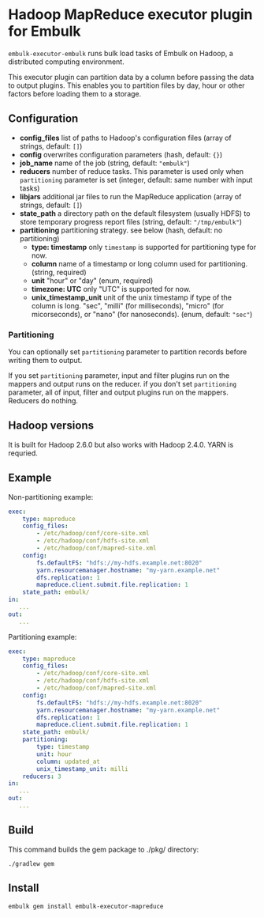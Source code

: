 # Hadoop MapReduce executor plugin for Embulk

`embulk-executor-embulk` runs bulk load tasks of Embulk on Hadoop, a distributed computing environment.

This executor plugin can partition data by a column before passing the data to output plugins. This enables you to partition files by day, hour or other factors before loading them to a storage.

## Configuration

- **config_files** list of paths to Hadoop's configuration files (array of strings, default: `[]`)
- **config** overwrites configuration parameters (hash, default: `{}`)
- **job_name** name of the job (string, default: `"embulk"`)
- **reducers** number of reduce tasks. This parameter is used only when `partitioning` parameter is set (integer, default: same number with input tasks)
- **libjars** additional jar files to run the MapReduce application (array of strings, default: `[]`)
- **state_path** a directory path on the default filesystem (usually HDFS) to store temporary progress report files (string, default: `"/tmp/embulk"`)
- **partitioning** partitioning strategy. see below (hash, default: no partitioning)
    - **type: timestamp** only `timestamp` is supported for partitioning type for now.
    - **column** name of a timestamp or long column used for partitioning. (string, required)
    - **unit** "hour" or "day" (enum, required)
    - **timezone: UTC** only "UTC" is supported for now.
    - **unix_timestamp_unit** unit of the unix timestamp if type of the column is long. "sec", "milli" (for milliseconds), "micro" (for micorseconds), or "nano" (for nanoseconds). (enum, default: `"sec"`)


### Partitioning

You can optionally set `partitioning` parameter to partition records before writing them to output.

If you set `partitioning` parameter, input and filter plugins run on the mappers and output runs on the reducer.
if you don't set `partitioning` parameter, all of input, filter and output plugins run on the mappers. Reducers do nothing.

## Hadoop versions

It is built for Hadoop 2.6.0 but also works with Hadoop 2.4.0. YARN is requried.


## Example

Non-partitioning example:

```yaml
exec:
    type: mapreduce
    config_files:
        - /etc/hadoop/conf/core-site.xml
        - /etc/hadoop/conf/hdfs-site.xml
        - /etc/hadoop/conf/mapred-site.xml
    config:
        fs.defaultFS: "hdfs://my-hdfs.example.net:8020"
        yarn.resourcemanager.hostname: "my-yarn.example.net"
        dfs.replication: 1
        mapreduce.client.submit.file.replication: 1
    state_path: embulk/
in:
   ...
out:
   ...
```

Partitioning example:

```yaml
exec:
    type: mapreduce
    config_files:
        - /etc/hadoop/conf/core-site.xml
        - /etc/hadoop/conf/hdfs-site.xml
        - /etc/hadoop/conf/mapred-site.xml
    config:
        fs.defaultFS: "hdfs://my-hdfs.example.net:8020"
        yarn.resourcemanager.hostname: "my-yarn.example.net"
        dfs.replication: 1
        mapreduce.client.submit.file.replication: 1
    state_path: embulk/
    partitioning:
        type: timestamp
        unit: hour
        column: updated_at
        unix_timestamp_unit: milli
    reducers: 3
in:
   ...
out:
   ...
```


## Build

This command builds the gem package to ./pkg/ directory:

```
./gradlew gem
```

## Install

```
embulk gem install embulk-executor-mapreduce
```

